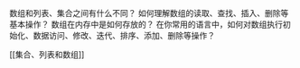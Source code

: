数组和列表、集合之间有什么不同？
如何理解数组的读取、查找、插入、删除等 基本操作？
数组在内存中是如何存放的？
在你常用的语言中，如何对数组执行初始化、数据访问、修改、迭代、排序、添加、删除等操作？

[[集合、列表和数组]]